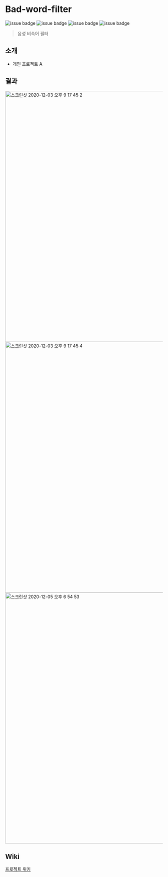 # Bad-word-filter

![issue badge](https://img.shields.io/badge/Python-3.7.6-blue)
![issue badge](https://img.shields.io/badge/React-16.13.1-9cf)
![issue badge](https://img.shields.io/badge/Django-3.1.1-green)
![issue badge](https://img.shields.io/badge/Keras-2.3.1-red)

> 음성 비속어 필터

## 소개
- 개인 프로젝트 A

## 결과
<img width="800" alt="스크린샷 2020-12-03 오후 9 17 45 2" src="https://user-images.githubusercontent.com/38010141/101239495-45da7c00-372b-11eb-819c-6aee1f3b00ff.png">
<img width="800" alt="스크린샷 2020-12-03 오후 9 17 45 4" src="https://user-images.githubusercontent.com/38010141/101239506-4ffc7a80-372b-11eb-96c7-ac9c16739662.png">
<img width="800" alt="스크린샷 2020-12-05 오후 6 54 53" src="https://user-images.githubusercontent.com/38010141/101239520-5ee32d00-372b-11eb-91ad-5addc6d74d2b.png">

## Wiki 
[프로젝트 위키](https://github.com/seu0313/Bad-word-filter/wiki)